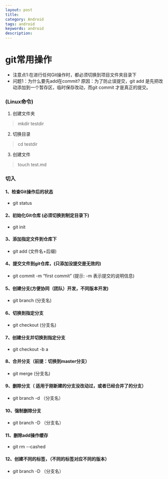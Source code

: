 ```yaml
---
layout: post
title: 
category: Android
tags: android
keywords: android
description: 
---
```


# git常用操作
- 注意点1:在进行任何Git操作时，都必须切换到项目文件夹目录下
- 问题1：为什么要先add在commit?
原因：为了防止误提交，git add 是先把改动添加到一个暂存区，临时保存改动，而git commit 才是真正的提交。
### (Linux命令)

1. 创建文件夹
> mkdir testdir
2. 切换目录
> cd testdir
3. 创建文件
> touch test.md
### 切入

#### 1、检查Git操作后的状态
- git status
#### 2、初始化Git仓库 (必须切换到制定目录下)
- git init
#### 3、添加指定文件到仓库下
- git add (文件名+后缀)
#### 4、提交文件到git仓库，(只添加没提交是无效的)
- git commit -m “first commit” 
(提示: -m 表示提交的说明信息)
#### 5、创建分支(方便协同（团队）开发，不同版本开发)
- git branch (分支名)
#### 6、切换到指定分支
- git checkout (分支名)
#### 7、创建分支并切换到指定分支
- git checkout -b a

#### 8、合并分支（前提：切换到master分支）
- git merge (分支名)
#### 9、删除分支（ 适用于刚新建的分支没改动过，或者已经合并了的分支）
- git branch -d （分支名）
#### 10、强制删除分支
- git branch -D （分支名）
#### 11、删除add操作缓存
- git rm --cashed
#### 12、创建不同的标签，（不同的标签对应不同的版本）
- git branch -D （分支名）














